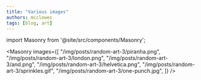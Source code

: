```yaml
---
title: "Various images"
authors: mcclowes
tags: [blog, art]
---
```


import Masonry from '@site/src/components/Masonry';

<!--truncate-->

<Masonry 
  images={[
    "/img/posts/random-art-3/piranha.png",
    "/img/posts/random-art-3/london.png",
    "/img/posts/random-art-3/and.png",
    "/img/posts/random-art-3/helvetica.png",
    "/img/posts/random-art-3/sprinkles.gif",
    "/img/posts/random-art-3/one-punch.jpg",
  ]}
/>